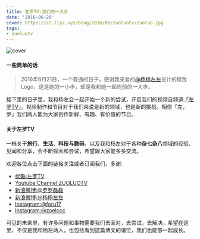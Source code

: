 ```yaml
---
title: 左罗TV:我们的一大步
date: '2016-06-20'
cover: https://c2.llyz.xyz/blog/2016/06/zuoluotv/zuoluo.jpg
tags:
- zuoluotv
---
```


![cover](https://c2.llyz.xyz/blog/2016/06/zuoluotv/zuoluo.jpg)

#### 一些简单的话

> 2016年6月21日，一个普通的日子，感谢我亲爱的[@杨杨左左](https://weibo.com/u/1839131011)设计的精致Logo，这是她的一小步，却是我和她一起向前的一大步。

接下里的日子里，我和杨左会一起开始一个新的尝试，开启我们的视频自频道[「左罗TV」](https://luolei.org/tag/zuoluotv/)。视频制作和节目对于我们来说是新的领域，也是新的挑战，相信「左，罗」我们两人能为大家创作新鲜、有趣、有价值的节目。

#### 关于左罗TV

一档关于****旅行****、****生活****、****科技与数码****，以及我和杨左对于各种****杂七杂八****领域的经验、见闻和分享，会不断探索和尝试，希望跟大家能多多交流。

欢迎各位点击下面的链接关注或者订阅我们，多谢:

- [优酷:左罗TV](https://i.youku.com/i/UMjQyNzQ2NTA4)
- [Youtube Channel:ZUOLUOTV](https://www.youtube.com/channel/UCFCs9KNL6f2ZMKsoU7rjbkg)
- [新浪微博:@罗罗磊磊](https://weibo.com/foru17)
- [新浪微博:@杨杨左左](https://www.weibo.com/809033993?is_all=1)
- [Instagram:@foru17](https://www.instagram.com/foru17/)
- [Instagram:@zoelccc](https://www.instagram.com/zoelccc/)

可见的未来里，有许多问题和事物需要我们去面对，去尝试，去解决。希望在这里，不仅是我和杨左两人，也包括看到这篇博文的诸位，我们也能够一起成长。
